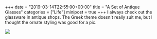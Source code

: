 +++
date = "2019-03-14T22:55:00+00:00"
title = "A Set of Antique Glasses"
categories = ["Life"]
minipost = true
+++
I always check out the glassware in antique shops. The Greek theme doesn't really suit me, but I thought the ornate styling was good for a pic.

![](https://res.cloudinary.com/tobyblog/image/upload/v1552629327/img/0F2A9E95-BB97-45F8-AB3F-FDFB1C597932.jpg)
